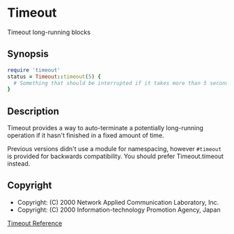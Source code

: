 # Timeout

Timeout long-running blocks

## Synopsis


```ruby
require 'timeout'
status = Timeout::timeout(5) {
  # Something that should be interrupted if it takes more than 5 seconds...
}
```

## Description

Timeout provides a way to auto-terminate a potentially long-running
operation if it hasn't finished in a fixed amount of time.

Previous versions didn't use a module for namespacing, however
`#timeout` is provided for backwards compatibility. You should prefer
Timeout.timeout instead.

## Copyright

* Copyright: (C) 2000 Network Applied Communication Laboratory, Inc.
* Copyright: (C) 2000 Information-technology Promotion Agency, Japan

[Timeout
Reference](https://ruby-doc.org/stdlib-2.5.0/libdoc/timeout/rdoc/Timeout.html)


